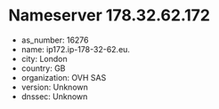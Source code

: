 # Nameserver 178.32.62.172

* as_number: 16276
* name: ip172.ip-178-32-62.eu.
* city: London
* country: GB
* organization: OVH SAS
* version: Unknown
* dnssec: Unknown
